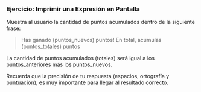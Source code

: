### Ejercicio: Imprimir una Expresión en Pantalla
Muestra al usuario la cantidad de puntos acumulados dentro de la siguiente frase:

> Has ganado (puntos_nuevos) puntos! En total, acumulas (puntos_totales) puntos

La cantidad de puntos acumulados (totales) será igual a los puntos_anteriores más los puntos_nuevos.

Recuerda que la precisión de tu respuesta (espacios, ortografía y puntuación), es muy importante para llegar al resultado correcto.